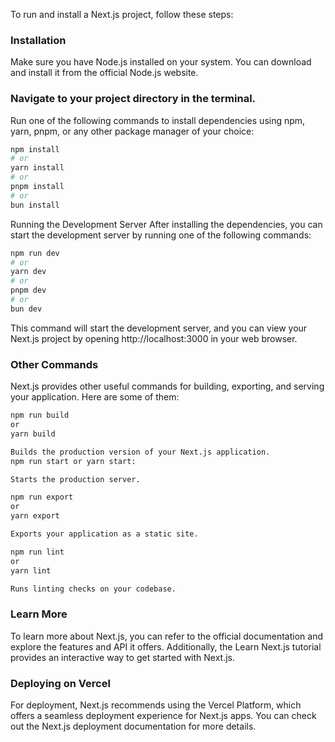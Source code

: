 To run and install a Next.js project, follow these steps:

### Installation
Make sure you have Node.js installed on your system. You can download and install it from the official Node.js website.

### Navigate to your project directory in the terminal.

Run one of the following commands to install dependencies using npm, yarn, pnpm, or any other package manager of your choice:

```bash
npm install
# or
yarn install
# or
pnpm install
# or
bun install
```
Running the Development Server
After installing the dependencies, you can start the development server by running one of the following commands:

```bash
npm run dev
# or
yarn dev
# or
pnpm dev
# or
bun dev
```

This command will start the development server, and you can view your Next.js project by opening http://localhost:3000 in your web browser.

### Other Commands
Next.js provides other useful commands for building, exporting, and serving your application. Here are some of them:

```bash
npm run build
or 
yarn build

Builds the production version of your Next.js application.
npm run start or yarn start: 

Starts the production server.

npm run export 
or 
yarn export 

Exports your application as a static site.

npm run lint 
or 
yarn lint

Runs linting checks on your codebase.
```
### Learn More
To learn more about Next.js, you can refer to the official documentation and explore the features and API it offers. Additionally, the Learn Next.js tutorial provides an interactive way to get started with Next.js.

### Deploying on Vercel
For deployment, Next.js recommends using the Vercel Platform, which offers a seamless deployment experience for Next.js apps. You can check out the Next.js deployment documentation for more details.